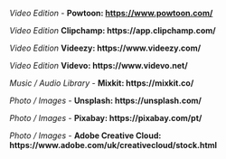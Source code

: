 <i> Video Edition </i> - <b> Powtoon: https://www.powtoon.com/ </b>
<p><i> Video Edition </i> <b> Clipchamp: https://app.clipchamp.com/</b>
  <p><i> Video Edition </i> <b> Videezy: https://www.videezy.com/ </b>
    <p><i> Video Edition </i> <b> Videvo: https://www.videvo.net/</b>
<p> <i> Music / Audio Library </i> - <b> Mixkit: https://mixkit.co/ </b>
<p> <i> Photo / Images </i> - <b> Unsplash: https://unsplash.com/ </b>
<p> <i> Photo / Images </i> - <b> Pixabay: https://pixabay.com/pt/ </b>
<p> <i> Photo / Images </i> - <b> Adobe Creative Cloud: https://www.adobe.com/uk/creativecloud/stock.html  </b>
